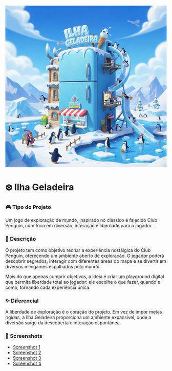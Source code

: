 ![Capa do Projeto](src/imgs/capa.png)

# ❄️ Ilha Geladeira

### 🎮 Tipo do Projeto

Um jogo de exploração de mundo, inspirado no clássico e falecido Club Penguin, com foco em diversão, interação e liberdade para o jogador.

### 📝 Descrição

O projeto tem como objetivo recriar a experiência nostálgica do Club Penguin, oferecendo um ambiente aberto de exploração. O jogador poderá descobrir segredos, interagir com diferentes áreas do mapa e se divertir em diversos minigames espalhados pelo mundo.

Mais do que apenas cumprir objetivos, a ideia é criar um playground digital que permita liberdade total ao jogador: ele escolhe o que fazer, quando e como, tornando cada experiência única.

### ✨ Diferencial

A liberdade de exploração é o coração do projeto. Em vez de impor metas rígidas, a Ilha Geladeira proporciona um ambiente expansível, onde a diversão surge da descoberta e interação espontânea.

### 📸 Screenshots

- [Screenshot 1](https://postimg.cc/mhd2Hd5N)  
- [Screenshot 2](https://colorado56ecia.wordpress.com/wp-content/uploads/2008/06/cpip-blog-fri2.jpg)  
- [Screenshot 3](https://cdn.prod.website-files.com/6329826d12e3aa3a6966eb1d/63efbea5b6d7ccf214cbedd1_create.png)  
- [Screenshot 4](https://www.gabtoschi.com/img/posts/club-penguin-minigame-ranking/roundup.jpg)  

